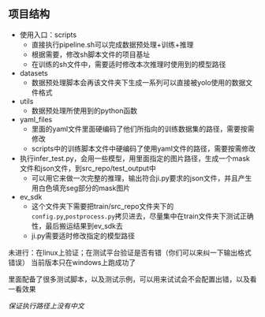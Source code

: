 ## 项目结构


- 使用入口：scripts
  - 直接执行pipeline.sh可以完成数据预处理+训练+推理
  - 根据需要，修改sh脚本文件的项目基址
  - 在训练的sh文件中，需要适时修改本次推理时使用到的模型路径
- datasets
  - 数据预处理脚本会再该文件夹下生成一系列可以直接被yolo使用的数据文件格式
- utils
  - 数据预处理所使用到的python函数
- yaml_files
  - 里面的yaml文件里面硬编码了他们所指向的训练数据集的路径，需要按需修改
  - scripts中的训练脚本文件中硬编码了使用yaml文件的路径，需要按需修改
- 执行infer_test.py，会用一些模型，用里面指定的图片路径，生成一个mask文件和json文件，到src_repo/test_output中
  - 可以用它来做一次完整的推理，输出符合ji.py要求的json文件，并且产生用白色填充seg部分的mask图片
- ev_sdk
  - 这个文件夹下需要把train/src_repo文件夹下的`config.py`,`postprocess.py`拷贝进去，尽量集中在train文件夹下测试正确性，最后搬运结果到ev_sdk去
  - ji.py需要适时修改指定的模型路径

未进行：在linux上验证；在测试平台验证是否有错（你们可以来纠一下输出格式错误）
当前版本只在windows上跑成功了

里面配备了很多测试脚本，以及测试示例，可以用来试试会不会配置出错，以及看一看效果

*保证执行路径上没有中文*